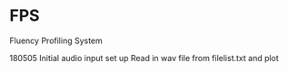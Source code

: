 # FPS
Fluency Profiling System

180505 Initial audio input set up
       Read in wav file from filelist.txt and plot

